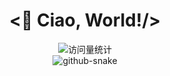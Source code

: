 

<div align="center">
  <h1><👋 Ciao, World!/></h1>
</div>
<div align="center">
  
<div align="center">
  <img src="https://komarev.com/ghpvc/?username=Einsfat&label=Views&color=FFA500&style=flat" alt="访问量统计" />
</div>
    
<div align="center">
  <!-- Snake Code Contribution Map 贪吃蛇代码贡献图 -->
  <picture>
    <source media="(prefers-color-scheme: dark)" srcset="https://cdn.jsdelivr.net/gh/sun0225SUN/sun0225SUN/profile-snake-contrib/github-contribution-grid-snake-dark.svg" />
  <source media="(prefers-color-scheme: light)" srcset="https://cdn.jsdelivr.net/gh/sun0225SUN/sun0225SUN/profile-snake-contrib/github-contribution-grid-snake.svg" />
  <img alt="github-snake" src="https://cdn.jsdelivr.net/gh/sun0225SUN/sun0225SUN/profile-snake-contrib/github-contribution-grid-snake-dark.svg" />
  </picture>
</div>
